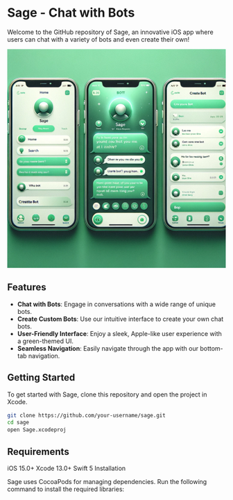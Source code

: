# Sage - Chat with Bots

Welcome to the GitHub repository of Sage, an innovative iOS app where users can chat with a variety of bots and even create their own!

![Sage App Mockups](images/sage_repo.png)

## Features

- **Chat with Bots**: Engage in conversations with a wide range of unique bots.
- **Create Custom Bots**: Use our intuitive interface to create your own chat bots.
- **User-Friendly Interface**: Enjoy a sleek, Apple-like user experience with a green-themed UI.
- **Seamless Navigation**: Easily navigate through the app with our bottom-tab navigation.

## Getting Started

To get started with Sage, clone this repository and open the project in Xcode.

```bash
git clone https://github.com/your-username/sage.git
cd sage
open Sage.xcodeproj
``````

## Requirements

iOS 15.0+
Xcode 13.0+
Swift 5
Installation

Sage uses CocoaPods for managing dependencies. Run the following command to install the required libraries:

